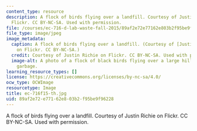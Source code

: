 ```yaml
---
content_type: resource
description: A flock of birds flying over a landfill. Courtesy of Justin Richie on
  Flickr. CC BY-NC-SA. Used with permission.
file: /courses/ec-716-d-lab-waste-fall-2015/89af2e72e77162e803b2f95be9f96228_ec-716f15-th.jpg
file_type: image/jpeg
image_metadata:
  caption: A flock of birds flying over a landfill. (Courtesy of [Justin Richie](https://www.flickr.com/photos/jritch/4677188339/)
    on Flickr. CC BY-NC-SA.)
  credit: Courtesy of Justin Richie on Flickr. CC BY-NC-SA. Used with permission.
  image-alt: A photo of a flock of black birds flying over a large hill covered in
    garbage.
learning_resource_types: []
license: https://creativecommons.org/licenses/by-nc-sa/4.0/
ocw_type: OCWImage
resourcetype: Image
title: ec-716f15-th.jpg
uid: 89af2e72-e771-62e8-03b2-f95be9f96228
---
```

A flock of birds flying over a landfill. Courtesy of Justin Richie on Flickr. CC BY-NC-SA. Used with permission.
